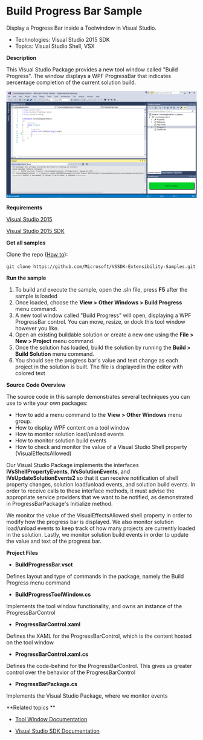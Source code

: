 
# Build Progress Bar Sample
Display a Progress Bar inside a Toolwindow in Visual Studio.

* Technologies: Visual Studio 2015 SDK
* Topics: Visual Studio Shell, VSX


**Description**

This Visual Studio Package provides a new tool window called "Build Progress".
The window displays a WPF ProgressBar that indicates percentage completion of
the current solution build.

![image](C%23/BuildProgressBar/Example.BuildProgressBar.png)

**Requirements**

[ Visual Studio 2015 ](http://www.microsoft.com/visualstudio/en-us/try/default.mspx#download)

[ Visual Studio 2015 SDK ](https://www.visualstudio.com/en-us/downloads/visual-studio-2015-downloads-vs.aspx)

**Get all samples**

Clone the repo ([How to](https://git-scm.com/book/en/v2/Git-Basics-Getting-a-Git-Repository#Cloning-an-Existing-Repository)):

`git clone https://github.com/Microsoft/VSSDK-Extensibility-Samples.git`

**Run the sample**

  1. To build and execute the sample, open the .sln file, press **F5** after the sample is loaded   
  2. Once loaded, choose the **View &gt; Other Windows &gt; Build Progress** menu command.
  3. A new tool window called "Build Progress" will open, displaying a WPF ProgressBar control. You can move, resize, or dock this tool window however you like. 
  4. Open an existing buildable solution or create a new one using the **File &gt; New &gt; Project** menu command. 
  5. Once the solution has loaded, build the solution by running the **Build &gt; Build Solution** menu command. 
  6. You should see the progress bar's value and text change as each project in the solution is built. The file is displayed in the editor with colored text 



**Source Code Overview**

The source code in this sample demonstrates several techniques you can use to
write your own packages:

  * How to add a menu command to the **View &gt; Other Windows** menu group. 
  * How to display WPF content on a tool window 
  * How to monitor solution load/unload events 
  * How to monitor solution build events 
  * How to check and monitor the value of a Visual Studio Shell property (VisualEffectsAllowed)

Our Visual Studio Package implements the interfaces
**IVsShellPropertyEvents**, **IVsSolutionEvents**, and
**IVsUpdateSolutionEvents2** so that it can receive notification of shell
property changes, solution load/unload events, and solution build events. In
order to receive calls to these interface methods, it must advise the
appropriate service providers that we want to be notified, as demonstrated in
ProgressBarPackage's Initialize method.

We monitor the value of the VisualEffectsAllowed shell property in order to
modify how the progress bar is displayed. We also monitor solution load/unload
events to keep track of how many projects are currently loaded in the
solution. Lastly, we monitor solution build events in order to update the
value and text of the progress bar.



**Project Files**

* **BuildProgressBar.vsct**

Defines layout and type of commands in the package, namely the Build Progress
menu command

* **BuildProgressToolWindow.cs**

Implements the tool window functionality, and owns an instance of the
ProgressBarControl

* **ProgressBarControl.xaml**

Defines the XAML for the ProgressBarControl, which is the content hosted on
the tool window

* **ProgressBarControl.xaml.cs**

Defines the code-behind for the ProgressBarControl. This gives us greater
control over the behavior of the ProgressBarControl

* **ProgressBarPackage.cs**

Implements the Visual Studio Package, where we monitor events



**Related topics **

* [ Tool Window Documentation ](https://msdn.microsoft.com/en-us/library/bb165390(v=vs.140).aspx)

* [ Visual Studio SDK Documentation ](https://msdn.microsoft.com/en-us/library/bb166441(v=vs.140).aspx)



